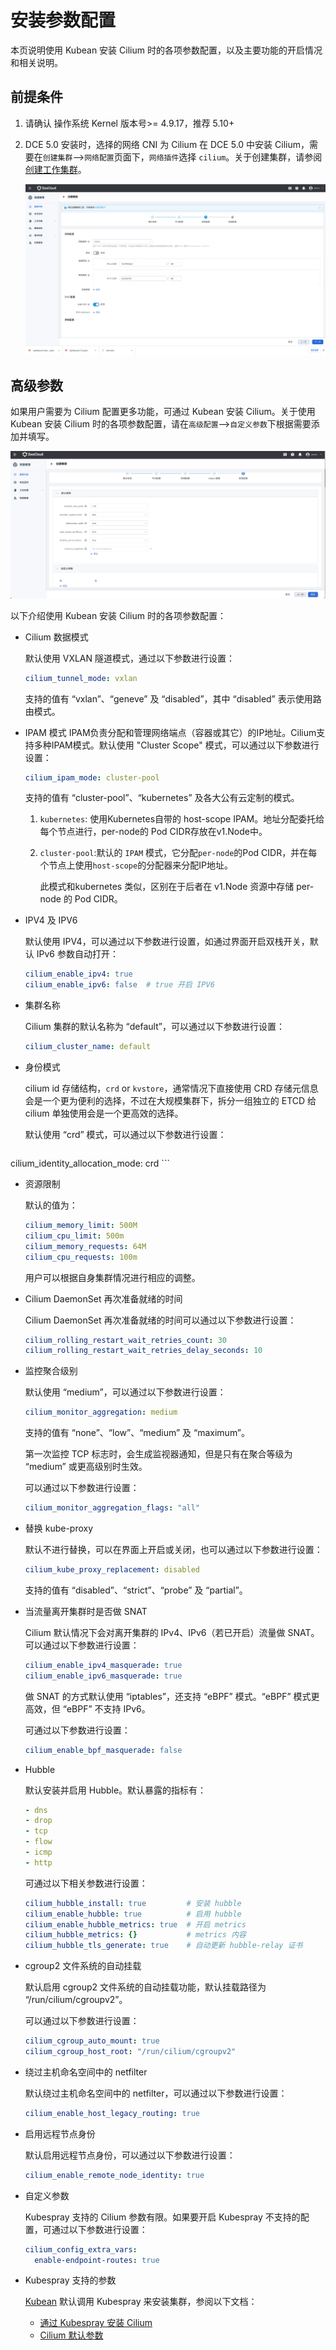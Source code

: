 # 安装参数配置

本页说明使用 Kubean 安装 Cilium 时的各项参数配置，以及主要功能的开启情况和相关说明。

## 前提条件

1. 请确认 操作系统 Kernel 版本号\>= 4.9.17，推荐 5.10+

2. DCE 5.0 安装时，选择的网络 CNI 为 Cilium 
   在 DCE 5.0 中安装 Cilium，需要在`创建集群`—>`网络配置`页面下，`网络插件`选择 `cilium`。关于创建集群，请参阅[创建工作集群](../../../kpanda/user-guide/clusters/create-cluster.md)。

   ![](../../images/cilium-install1.jpg)

## 高级参数

如果用户需要为 Cilium 配置更多功能，可通过 Kubean 安装 Cilium。关于使用 Kubean 安装 Cilium 时的各项参数配置，请在`高级配置`—>`自定义参数`下根据需要添加并填写。

![cilium-arg](../../images/cilium-install2.png)

以下介绍使用 Kubean 安装 Cilium 时的各项参数配置：

- Cilium 数据模式

    默认使用 VXLAN 隧道模式，通过以下参数进行设置：

    ```yaml
    cilium_tunnel_mode: vxlan
    ```

    支持的值有 “vxlan”、“geneve” 及 “disabled”，其中 “disabled” 表示使用路由模式。

- IPAM 模式
    IPAM负责分配和管理网络端点（容器或其它）的IP地址。Cilium支持多种IPAM模式。默认使用 "Cluster Scope" 模式，可以通过以下参数进行设置：

    ```yaml
    cilium_ipam_mode: cluster-pool
    ```

    支持的值有 “cluster-pool”、“kubernetes” 及各大公有云定制的模式。

    1. `kubernetes`:  使用Kubernetes自带的 host-scope IPAM。地址分配委托给每个节点进行，per-node的 Pod CIDR存放在v1.Node中。

    2. `cluster-pool`:默认的 `IPAM` 模式，它分配`per-node`的Pod CIDR，并在每个节点上使用`host-scope`的分配器来分配IP地址。

       此模式和kubernetes 类似，区别在于后者在 v1.Node 资源中存储 per-node 的 Pod CIDR。

- IPV4 及 IPV6

    默认使用 IPV4，可以通过以下参数进行设置，如通过界面开启双栈开关，默认 IPv6 参数自动打开：

    ```yaml
    cilium_enable_ipv4: true
    cilium_enable_ipv6: false  # true 开启 IPV6
    ```

- 集群名称

    Cilium 集群的默认名称为 “default”，可以通过以下参数进行设置：

    ```yaml
    cilium_cluster_name: default
    ```

- 身份模式

    cilium id 存储结构，`crd` or `kvstore`，通常情况下直接使用 CRD 存储元信息会是一个更为便利的选择，不过在大规模集群下，拆分一组独立的 ETCD 给 cilium 单独使用会是一个更高效的选择。

    默认使用 “crd” 模式，可以通过以下参数进行设置：
    
    ```yaml
cilium_identity_allocation_mode: crd
    ```

- 资源限制

    默认的值为：

    ```yaml
    cilium_memory_limit: 500M
    cilium_cpu_limit: 500m
    cilium_memory_requests: 64M
    cilium_cpu_requests: 100m
    ```

    用户可以根据自身集群情况进行相应的调整。

- Cilium DaemonSet 再次准备就绪的时间

    Cilium DaemonSet 再次准备就绪的时间可以通过以下参数进行设置：

    ```yaml
    cilium_rolling_restart_wait_retries_count: 30
    cilium_rolling_restart_wait_retries_delay_seconds: 10
    ```

- 监控聚合级别

    默认使用 “medium”，可以通过以下参数进行设置：

    ```yaml
    cilium_monitor_aggregation: medium
    ```

    支持的值有 “none”、“low”、“medium” 及 “maximum”。

    第一次监控 TCP 标志时，会生成监视器通知，但是只有在聚合等级为 “medium” 或更高级别时生效。

    可以通过以下参数进行设置：

    ```yaml
    cilium_monitor_aggregation_flags: "all"
    ```

- 替换 kube-proxy

    默认不进行替换，可以在界面上开启或关闭，也可以通过以下参数进行设置：

    ```yaml
    cilium_kube_proxy_replacement: disabled
    ```

    支持的值有 “disabled”、“strict”、“probe” 及 “partial”。

- 当流量离开集群时是否做 SNAT

    Cilium 默认情况下会对离开集群的 IPv4、IPv6（若已开启）流量做 SNAT。可以通过以下参数进行设置：

    ```yaml
    cilium_enable_ipv4_masquerade: true
    cilium_enable_ipv6_masquerade: true
    ```

    做 SNAT 的方式默认使用 “iptables”，还支持 “eBPF” 模式。“eBPF” 模式更高效，但 “eBPF” 不支持 IPv6。

    可通过以下参数进行设置：

    ```yaml
    cilium_enable_bpf_masquerade: false
    ```

- Hubble

    默认安装并启用 Hubble。默认暴露的指标有：

    ```yaml
    - dns
    - drop
    - tcp
    - flow
    - icmp
    - http
    ```

    可通过以下相关参数进行设置：

    ```yaml
    cilium_hubble_install: true         # 安装 hubble
    cilium_enable_hubble: true          # 启用 hubble
    cilium_enable_hubble_metrics: true  # 开启 metrics
    cilium_hubble_metrics: {}           # metrics 内容
    cilium_hubble_tls_generate: true    # 自动更新 hubble-relay 证书
    ```

- cgroup2 文件系统的自动挂载

    默认启用 cgroup2 文件系统的自动挂载功能，默认挂载路径为 “/run/cilium/cgroupv2”。

    可以通过以下参数进行设置：

    ```yaml
    cilium_cgroup_auto_mount: true
    cilium_cgroup_host_root: "/run/cilium/cgroupv2"
    ```

- 绕过主机命名空间中的 netfilter

    默认绕过主机命名空间中的 netfilter，可以通过以下参数进行设置：

    ```yaml
    cilium_enable_host_legacy_routing: true
    ```

- 启用远程节点身份

    默认启用远程节点身份，可以通过以下参数进行设置：

    ```yaml
    cilium_enable_remote_node_identity: true
    ```

- 自定义参数

    Kubespray 支持的 Cilium 参数有限。如果要开启 Kubespray 不支持的配置，可通过以下参数进行设置：

    ```yaml
    cilium_config_extra_vars:
      enable-endpoint-routes: true
    ```

- Kubespray 支持的参数

    [Kubean](../../../community/kubean.md) 默认调用 Kubespray 来安装集群，参阅以下文档：

    - [通过 Kubespray 安装 Cilium](https://github.com/kubernetes-sigs/kubespray/blob/master/docs/cilium.md)
    - [Cilium 默认参数](https://github.com/kubernetes-sigs/kubespray/blob/b289f533b3b49ecf03baf755bd18b2da48608b3f/roles/network_plugin/cilium/defaults/main.yml)
